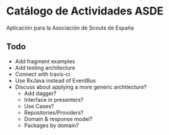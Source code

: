# Catálogo de Actividades ASDE

Aplicación para la Asociación de Scouts de España

## Todo

* Add fragment examples
* Add testing architecture
* Connect with travis-ci
* Use RxJava instead of EventBus
* Discuss about applying a more generic architecture? 
	* Add dagger?
	* Interface in presenters? 
	* Use Cases? 
	* Repositories/Providers?
	* Domain & response model?
	* Packages by domain?